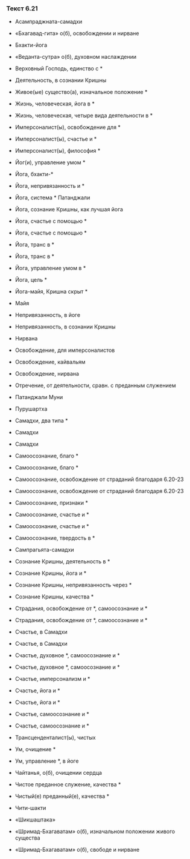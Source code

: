 ### Текст 6.21

- Асампраджната-самадхи

- «Бхагавад-гита» о(б), освобождении и нирване

- Бхакти-йога

- «Веданта-сутра» о(б), духовном наслаждении

- Верховный Господь, единство с *

- Деятельность, в сознании Кришны

- Живое(ые) существо(а), изначальное положение *

- Жизнь, человеческая, йога в *

- Жизнь, человеческая, четыре вида деятельности в *

- Имперсоналист(ы), освобождение для *

- Имперсоналист(ы), счастье и *

- Имперсоналист(ы), философия *

- Йог(и), управление умом *

- Йога, бхакти-*

- Йога, непривязанность и *

- Йога, система * Патанджали

- Йога, сознание Кришны, как лучшая йога

- Йога, счастье с помощью *

- Йога, счастье с помощью *

- Йога, транс в *

- Йога, транс в *

- Йога, управление умом в *

- Йога, цель *

- Йога-майя, Кришна скрыт *

- Майя

- Непривязанность, в йоге

- Непривязанность, в сознании Кришны

- Нирвана

- Освобождение, для имперсоналистов

- Освобождение, кайвальям

- Освобождение, нирвана

- Отречение, от деятельности, сравн. с преданным служением

- Патанджали Муни

- Пурушартха

- Самадхи, два типа *

- Самадхи

- Самадхи

- Самоосознание, благо *

- Самоосознание, благо *

- Самоосознание, освобождение от страданий благодаря 6.20-23

- Самоосознание, освобождение от страданий благодаря 6.20-23

- Самоосознание, признаки *

- Самоосознание, счастье и *

- Самоосознание, счастье и *

- Самоосознание, твердость в *

- Сампрагьята-самадхи

- Сознание Кришны, деятельность в *

- Сознание Кришны, йога и *

- Сознание Кришны, непривязанность через *

- Сознание Кришны, качества *

- Страдания, освобождение от *, самоосознание и *

- Страдания, освобождение от *, самоосознание и *

- Счастье, в Самадхи

- Счастье, в Самадхи

- Счастье, духовное *, самоосознание и *

- Счастье, духовное *, самоосознание и *

- Счастье, имперсонализм и *

- Счастье, йога и *

- Счастье, йога и *

- Счастье, самоосознание и *

- Счастье, самоосознание и *

- Трансценденталист(ы), чистых

- Ум, очищение *

- Ум, управление *, в йоге

- Чайтанья, о(б), очищении сердца

- Чистое преданное служение, качества *

- Чистый(е) преданный(е), качества *

- Чити-шакти

- «Шикшаштака»

- «Шримад-Бхагаватам» о(б), изначальном положении живого существа

- «Шримад-Бхагаватам» о(б), свободе и нирване
	
